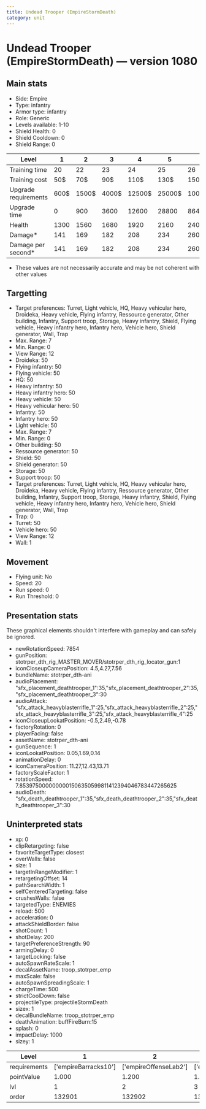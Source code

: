 ```yaml
---
title: Undead Trooper (EmpireStormDeath)
category: unit
---
```


# Undead Trooper (EmpireStormDeath) — version 1080

## Main stats

  * Side: Empire
  * Type: infantry
  * Armor type: infantry
  * Role: Generic
  * Levels available: 1-10
  * Shield Health: 0
  * Shield Cooldown: 0
  * Shield Range: 0

|Level               |1   |2    |3    |4     |5     |6      |7      |8      |9       |10      |
|--------------------|----|-----|-----|------|------|-------|-------|-------|--------|--------|
|Training time       |20  |22   |23   |24    |25    |26     |27     |28     |29      |30      |
|Training cost       |50$ |70$  |90$  |110$  |130$  |150$   |170$   |190$   |210$    |230$    |
|Upgrade requirements|600$|1500$|4000$|12500$|25000$|100000$|160000$|320000$|1000000$|1750000$|
|Upgrade time        |0   |900  |3600 |12600 |28800 |86400  |172800 |302400 |432000  |691200  |
|Health              |1300|1560 |1680 |1920  |2160  |2400   |2640   |2880   |3120    |3600    |
|Damage*             |141 |169  |182  |208   |234   |260    |286    |312    |338     |390     |
|Damage per second*  |141 |169  |182  |208   |234   |260    |286    |312    |338     |390     |

* These values are not necessarily accurate and may be not coherent with other values

## Targetting

  * Target preferences: Turret, Light vehicle, HQ, Heavy vehicular hero, Droideka, Heavy vehicle, Flying infantry, Ressource generator, Other building, Infantry, Support troop, Storage, Heavy infantry, Shield, Flying vehicle, Heavy infantry hero, Infantry hero, Vehicle hero, Shield generator, Wall, Trap
  * Max. Range: 7
  * Min. Range: 0
  * View Range: 12
  * Droideka: 50
  * Flying infantry: 50
  * Flying vehicle: 50
  * HQ: 50
  * Heavy infantry: 50
  * Heavy infantry hero: 50
  * Heavy vehicle: 50
  * Heavy vehicular hero: 50
  * Infantry: 50
  * Infantry hero: 50
  * Light vehicle: 50
  * Max. Range: 7
  * Min. Range: 0
  * Other building: 50
  * Ressource generator: 50
  * Shield: 50
  * Shield generator: 50
  * Storage: 50
  * Support troop: 50
  * Target preferences: Turret, Light vehicle, HQ, Heavy vehicular hero, Droideka, Heavy vehicle, Flying infantry, Ressource generator, Other building, Infantry, Support troop, Storage, Heavy infantry, Shield, Flying vehicle, Heavy infantry hero, Infantry hero, Vehicle hero, Shield generator, Wall, Trap
  * Trap: 0
  * Turret: 50
  * Vehicle hero: 50
  * View Range: 12
  * Wall: 1

## Movement

  * Flying unit: No
  * Speed: 20
  * Run speed: 0
  * Run Threshold: 0

## Presentation stats

These graphical elements shouldn't interfere with gameplay and can safely be ignored.

  * newRotationSpeed: 7854
  * gunPosition: stotrper_dth_rig_MASTER_MOVER/stotrper_dth_rig_locator_gun:1
  * iconCloseupCameraPosition: 4.5,4.27,7.56
  * bundleName: stotrper_dth-ani
  * audioPlacement: "sfx_placement_deathtrooper_1":35,"sfx_placement_deathtrooper_2":35,"sfx_placement_deathtrooper_3":30
  * audioAttack: "sfx_attack_heavyblasterrifle_1":25,"sfx_attack_heavyblasterrifle_2":25,"sfx_attack_heavyblasterrifle_3":25,"sfx_attack_heavyblasterrifle_4":25
  * iconCloseupLookatPosition: -0.5,2.49,-0.78
  * factoryRotation: 0
  * playerFacing: false
  * assetName: stotrper_dth-ani
  * gunSequence: 1
  * iconLookatPosition: 0.05,1.69,0.14
  * animationDelay: 0
  * iconCameraPosition: 11.27,12.43,13.71
  * factoryScaleFactor: 1
  * rotationSpeed: 7.8539750000000001506350599811412394046783447265625
  * audioDeath: "sfx_death_deathtrooper_1":35,"sfx_death_deathtrooper_2":35,"sfx_death_deathtrooper_3":30

## Uninterpreted stats

  * xp: 0
  * clipRetargeting: false
  * favoriteTargetType: closest
  * overWalls: false
  * size: 1
  * targetInRangeModifier: 1
  * retargetingOffset: 14
  * pathSearchWidth: 1
  * selfCenteredTargeting: false
  * crushesWalls: false
  * targetedType: ENEMIES
  * reload: 500
  * acceleration: 0
  * attackShieldBorder: false
  * shotCount: 1
  * shotDelay: 200
  * targetPreferenceStrength: 90
  * armingDelay: 0
  * targetLocking: false
  * autoSpawnRateScale: 1
  * decalAssetName: troop_stotrper_emp
  * maxScale: false
  * autoSpawnSpreadingScale: 1
  * chargeTime: 500
  * strictCoolDown: false
  * projectileType: projectileStormDeath
  * sizex: 1
  * decalBundleName: troop_stotrper_emp
  * deathAnimation: buffFireBurn:15
  * splash: 0
  * impactDelay: 1000
  * sizey: 1

|Level       |1                   |2                    |3                    |4                    |5                    |6                    |7                    |8                    |9                    |10                    |
|------------|--------------------|---------------------|---------------------|---------------------|---------------------|---------------------|---------------------|---------------------|---------------------|----------------------|
|requirements|['empireBarracks10']|['empireOffenseLab2']|['empireOffenseLab3']|['empireOffenseLab4']|['empireOffenseLab5']|['empireOffenseLab6']|['empireOffenseLab7']|['empireOffenseLab8']|['empireOffenseLab9']|['empireOffenseLab10']|
|pointValue  |1.000               |1.200                |1.400                |1.600                |1.800                |2.000                |2.200                |2.400                |2.600                |3.000                 |
|lvl         |1                   |2                    |3                    |4                    |5                    |6                    |7                    |8                    |9                    |10                    |
|order       |132901              |132902               |132903               |132904               |132905               |132906               |132907               |132908               |132909               |132910                |

